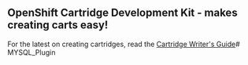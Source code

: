 ## OpenShift Cartridge Development Kit - makes creating carts easy!

For the latest on creating cartridges, read the [Cartridge Writer's Guide](https://github.com/openshift/origin-server/blob/master/node/README.writing_cartridges.md)# MYSQL_Plugin
